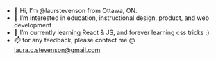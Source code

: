 - 👋 Hi, I’m @laurstevenson from Ottawa, ON. 
- 👀 I’m interested in education, instructional design, product, and web development
- 🌱 I’m currently learning React & JS, and forever learning css tricks :)
- 📫 for any feedback, please contact me @ laura.c.stevenson@gmail.com

<!---
laurstevenson/laurstevenson is a ✨ special ✨ repository because its `README.md` (this file) appears on your GitHub profile.
You can click the Preview link to take a look at your changes.
--->
